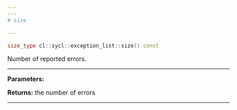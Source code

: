 ```yaml
---
---
# size

---
```


```cpp
size_type cl::sycl::exception_list::size() const
```


Number of reported errors. 


---
**Parameters:**

**Returns:** the number of errors 

---
